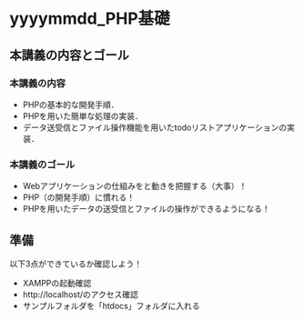 # yyyymmdd_PHP基礎


## 本講義の内容とゴール

### 本講義の内容

- PHPの基本的な開発手順．
- PHPを用いた簡単な処理の実装．
- データ送受信とファイル操作機能を用いたtodoリストアプリケーションの実装．

### 本講義のゴール

- Webアプリケーションの仕組みをと動きを把握する（大事）！
- PHP（の開発手順）に慣れる！
- PHPを用いたデータの送受信とファイルの操作ができるようになる！


## 準備

以下3点ができているか確認しよう！

- XAMPPの起動確認
- http://localhost/のアクセス確認
- サンプルフォルダを「htdocs」フォルダに入れる
